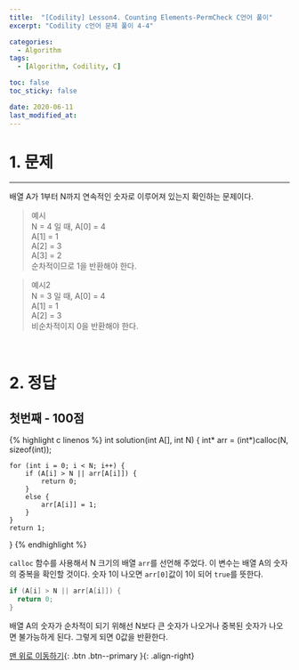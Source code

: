 ```yaml
---
title:  "[Codility] Lesson4. Counting Elements-PermCheck C언어 풀이" 
excerpt: "Codility c언어 문제 풀이 4-4"

categories:
  - Algorithm
tags:
  - [Algorithm, Codility, C]

toc: false
toc_sticky: false

date: 2020-06-11
last_modified_at:
---
```


# 1. 문제
---
배열 A가 1부터 N까지 연속적인 숫자로 이루어져 있는지 확인하는 문제이다.
>예시   
N = 4 일 때,
A[0] = 4   
A[1] = 1   
A[2] = 3   
A[3] = 2   
순차적이므로 1을 반환해야 한다.

>예시2   
N = 3 일 때,
A[0] = 4   
A[1] = 1   
A[2] = 3   
비순차적이지 0을 반환해야 한다.

<br>

# 2. 정답
## 첫번째 - 100점

{% highlight c linenos %}
int solution(int A[], int N) {
    int* arr = (int*)calloc(N, sizeof(int));

    for (int i = 0; i < N; i++) {
        if (A[i] > N || arr[A[i]]) {
            return 0;
        }
        else {
            arr[A[i]] = 1;
        }
    }
    return 1;
}
{% endhighlight %}

`calloc` 함수를 사용해서 N 크기의 배열 `arr`를 선언해 주었다. 이 변수는 배열 A의 숫자의 중복을 확인할 것이다. 숫자 1이 나오면 `arr[0]`값이 1이 되어 `true`를 뜻한다.

```c
if (A[i] > N || arr[A[i]]) {
  return 0;
}
```
배열 A의 숫자가 순차적이 되기 위해선 N보다 큰 숫자가 나오거나 중복된 숫자가 나오면 불가능하게 된다. 그렇게 되면 0값을 반환한다.

[맨 위로 이동하기](#){: .btn .btn--primary }{: .align-right}